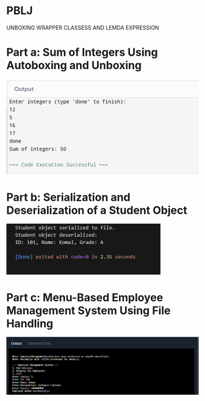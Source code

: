 # PBLJ
UNBOXING WRAPPER CLASSESS AND LEMDA EXPRESSION
# Part a: Sum of Integers Using Autoboxing and Unboxing
![image alt](https://github.com/komalbhardwaj2585/PBLJ/blob/main/Screenshot%20(32).png?raw=true)
# Part b: Serialization and Deserialization of a Student Object
![image alt](https://github.com/komalbhardwaj2585/PBLJ/blob/main/Screenshot%20(33).png?raw=true)
# Part c: Menu-Based Employee Management System Using File Handling
![image alt](https://github.com/komalbhardwaj2585/PBLJ/blob/main/Screenshot%20(34).png?raw=true)
